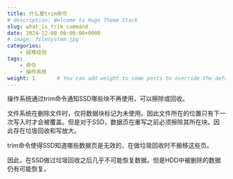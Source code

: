 ```yaml
---
title: 什么是trim命令
# description: Welcome to Hugo Theme Stack
slug: what_is_trim_command
date: 2024-12-08 00:00:00+0000
# image: filesystem.jpg
categories:
    - 疑难经验
tags:
    - 命令
    - 操作系统
weight: 1       # You can add weight to some posts to override the default sorting (date descending)
---
```


操作系统通过trim命令通知SSD哪些块不再使用，可以擦除或回收。

文件系统在删除文件时，仅将数据块标记为未使用。因此文件所在的位置只有下一次写入时才会被覆盖。但是对于SSD，数据页在重写之前必须擦除其所在块。因此存在垃圾回收和写放大。

trim命令使得SSD知道哪些数据页是无效的，在做垃圾回收时不搬移这些页。

因此，在SSD做过垃圾回收之后几乎不可能恢复数据。但是HDD中被删除的数据仍有可能恢复。